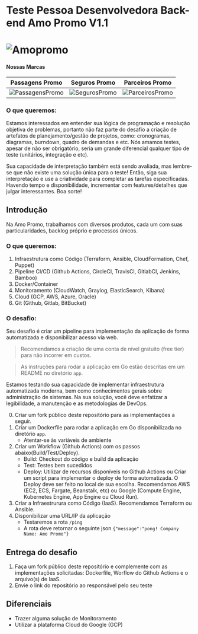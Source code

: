 # Teste Pessoa Desenvolvedora Back-end Amo Promo V1.1

# ![Amopromo](https://www.amopromo.com/images/logo-amo-promo.svg)

#### Nossas Marcas
|   Passagens Promo   |  Seguros Promo  |    Parceiros Promo    |
| :---:         |     :---:      |          :---: |
| ![PassagensPromo](https://www.amopromo.com/images/logo-passagens-promo.svg)   | ![SegurosPromo](https://www.amopromo.com/images/logo-seguros-promo.svg) |  ![ParceirosPromo](https://www.amopromo.com/images/logo-parceiros-promo.svg) |

### O que queremos:
Estamos interessados em entender sua lógica de programação e resolução objetiva de problemas, portanto não faz parte do desafio a criação de artefatos de planejamento/gestão de projetos, como: cronogramas, diagramas, burndown, quadro de demandas e etc. Nós amamos testes, apesar de não ser obrigatório, seria um grande diferencial qualquer tipo de teste (unitários, integração e etc).

Sua capacidade de interpretação também está sendo avaliada, mas lembre-se que não existe uma solução única para o teste! Então, siga sua interpretação e use a criatividade para completar as tarefas especificadas. Havendo tempo e disponibilidade, incrementar com features/detalhes que julgar interessantes. Boa sorte!


## Introdução
Na Amo Promo, trabalhamos com diversos produtos, cada um com suas particularidades, backlog próprio e processos únicos.

### O que queremos:
1. Infraestrutura como Código (Terraform, Ansible, CloudFormation, Chef, Puppet)
2. Pipeline CI/CD (Github Actions, CircleCI, TravisCI, GitlabCI, Jenkins, Bamboo)
3. Docker/Container
4. Monitoramento (CloudWatch, Graylog, ElasticSearch, Kibana)
5. Cloud (GCP, AWS, Azure, Oracle)
6. Git (Github, Gitlab, BitBucket)

### O desafio:
Seu desafio é criar um pipeline para implementação da aplicação de forma automatizada e disponibilizar acesso via web.

> Recomendamos a criação de uma conta de nível gratuito (free tier) para não incorrer em custos.

> As instruções para rodar a aplicação em Go estão descritas em um README no diretório `app`.

Estamos testando sua capacidade de implementar infraestrutura automatizada moderna, bem como conhecimentos gerais sobre administração de sistemas. Na sua solução, você deve enfatizar a legibilidade, a manutenção e as metodologias de DevOps.

0. Criar um fork público deste repositório para as implementações a seguir.
1. Criar um Dockerfile para rodar a aplicação em Go disponibilizada no diretório `app`.
   - Atentar-se às variáveis de ambiente
2. Criar um Workflow (Github Actions) com os passos abaixo(Build/Test/Deploy).
   - Build: Checkout do código e build da aplicação
   - Test: Testes bem sucedidos
   - Deploy: Utilizar de recursos disponíveis no Github Actions ou Criar um script para implementar o deploy de forma automatizada. O Deploy deve ser feito no local de sua escolha. Recomendamos AWS (EC2, ECS, Fargate, Beanstalk, etc) ou Google (Compute Engine, Kubernetes Engine, App Engine ou Cloud Run).
3. Criar a Infraestrurura como Código (IaaS). Recomendamos Terraform ou Ansible.
4. Disponibilizar uma URL/IP da aplicação
   - Testaremos a rota `/ping`
   - A rota deve retornar o seguinte json `{"message":"pong! Company Name: Amo Promo"}`


## Entrega do desafio
1. Faça um fork público deste repositório e complemente com as implementações solicitadas: Dockerfile, Worflow do Github Actions e o arquivo(s) de IaaS.
2. Envie o link do repositório ao responsável pelo seu teste

## Diferenciais
- Trazer alguma solução de Monitoramento
- Utilizar a plataforma Cloud do Google (GCP)